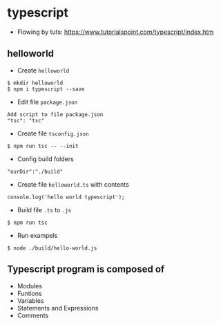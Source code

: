 # typescript
* Flowing by tuts: https://www.tutorialspoint.com/typescript/index.htm

## helloworld
* Create `helloworld`
```
$ mkdir helloworld
$ npm i typescript --save
```
* Edit file `package.json`
```
Add script to file package.json
"tsc": "tsc"
```
* Create file `tsconfig.json`
```
$ npm run tsc -- --init
```
* Config build folders
```
"ourDir":"./build"
```
* Create file `helloworld.ts` with contents
```
console.log('hello world typescript');
```
* Build file `.ts` to `.js`
```
$ npm run tsc
```
* Run exampels
```
$ node ./build/hello-world.js
```

## Typescript program is composed of
* Modules
* Funtions
* Variables
* Statements and Expressions
* Comments